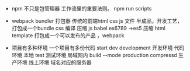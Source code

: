 - npm 不只是包管理器
工作流里的重要法则。
npm run scripts
- webpack
  bundler 打包器
  传统的前端html css js 文件
  半成品，开发工艺，打包成一个bundle
  css 编译 压缩
  js babel es6789 ->es5 压缩
  html template
  打包成一个可以发布的产品 ，webpack

- 项目有多种环境
 一个项目有多份代码
start dev development 开发环境 代码环境 本地
 test   测试环境 局域网内
build --mode production  compressd 生产环境 线上环境 域名对应的服务器


